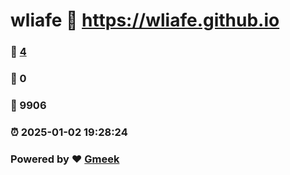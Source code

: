 # wliafe :link: https://wliafe.github.io 
### :page_facing_up: [4](https://wliafe.github.io/tag.html) 
### :speech_balloon: 0 
### :hibiscus: 9906 
### :alarm_clock: 2025-01-02 19:28:24 
### Powered by :heart: [Gmeek](https://github.com/Meekdai/Gmeek)
